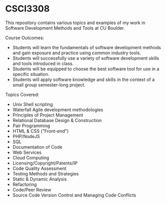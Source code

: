 # CSCI3308
This repository contains various topics and examples of my work in Software Development Methods and Tools at CU Boulder.

Course Outcomes:
* Students will learn the fundamentals of software development methods and gain exposure and practice using common industry tools.
* Students will successfully use a variety of software development skills and tools introduced in class.
* Students will be equipped to choose the best software tool for use in a specific situation.
* Students will apply software knowledge and skills in the context of a small group semester-long project.

Topics Covered:
* Unix Shell scripting
* Waterfall Agile development methodologies
* Principles of Project Management
* Relational Database Design & Construction
* Pair Programming
* HTML & CSS ("Front-end")
* PHP/NodeJS
* SQL
* Documentation of Code
* Web Services
* Cloud Computing
* Licensing/Copyright/Patents/IP
* Code Quality Assessment
* Testing Methods and Strategies
* Static & Dynamic Analysis
* Refactoring
* Code/Peer Review
* Source Code Version Control and Managing Code Conflicts
